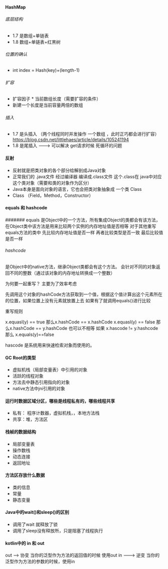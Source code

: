 #### HashMap
###### 底层结构
- 1.7 是数组+单链表
- 1.8 数组+单链表+红黑树
###### 位置的确认
- int index = Hash(key)+(length-1)
###### 扩容
- 扩容因子 * 当前数组长度（需要扩容的条件）
- 新建一个长度是当前容量两倍的数组
###### 插入
- 1.7 是头插入 （两个线程同时并发操作 一个数组 ，此时正巧都会进行扩容）
https://blog.csdn.net/littlehaes/article/details/105241194
- 1.8 是尾插入 ---> 可以解决 get请求时候 死循环的问题

#### 反射
- 反射就是把类对象的各个部分给解剖成Java对象
- 正常我们的 .java文件 经过编译器 编译成.class文件 这个.class在 java中对应这个类对象（需要和类的对象作为区分）
- Java本身是面向对象的语言，它也会把类对象抽象成 一个类 Class
- Class （Field，Method，Constructor）

#### equals 和 hashcode

####### equals
是Object中的一个方法，所有集成Object的类都会有该方法，在Object类中该方法是用来比较两个实例的内存地址值是否相等
对于其他重写equals方法的类中
先比较内存地址值是否一样
再者比较类型是否一致
最后比较值是否一样

###### hashcode
是Object中的native方法，继承Object类都会有这个方法。
会针对不同的对象返回不同的整数（通过该对象的内存地址转换成一个整数）

为何要一起重写？
主要为了效率考虑

先调用这个对象的hashCode方法获取到一个值，根据这个值计算出这个元素所在的位置，如果位置上没有元素就放置上去
如果有了就调用equals()进行比较

重写规则

x.equasl(y) == true 那么x.hashCode == x.hashCode
x.equasl(y) == false 那么x.hashCode == y.hashCode 也可以不相等
如果 x.hascode != y.hashcode 那么 x.equals(y)==false

hascode 是系统用来快速检索对象而使用的。

#### GC Root的类型

- 虚拟机栈（局部变量表）中引用的对象
- 活跃的线程对象
- 方法去中静态引用指向的对象
- native方法中jni引用的对象

#### 运行时数据区域分区，哪些是线程私有的，哪些线程共享
- 私有： 程序计数器，虚拟机栈，，本地方法栈
- 共享：堆，方法区

#### 栈帧的数据结构
- 局部变量表
- 操作数栈
- 动态连接
- 返回地址

#### 方法区存放什么数据
- 类的信息
- 常量
- 静态变量


#### Java中的wait()和sleep()的区别
- 调用了wait 就释放了锁
- 调用了sleep没有释放所，只是阻塞了线程执行


#### kotlin中的  in 和 out

out --> 协变 当你的泛型作为方法的返回值的时候  使用out
in ---> 逆变 当你的泛型作为方法的参数的时候，使用in





